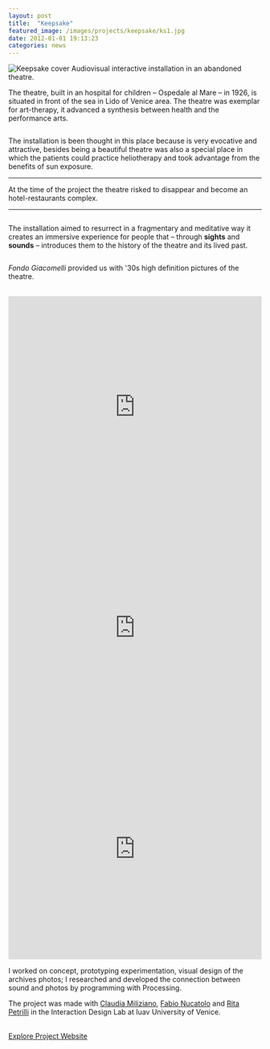```yaml
---
layout: post
title:  "Keepsake"
featured_image: /images/projects/keepsake/ks1.jpg
date: 2012-01-01 19:13:23
categories: news
---
```

<img src="http://payload131.cargocollective.com/1/10/325579/4935299/ks1.jpg" alt="Keepsake cover">
Audiovisual interactive installation in an abandoned theatre.

The theatre, built in an hospital for children – Ospedale al Mare – in 1926, is situated in front of the sea in Lido of Venice area. The theatre was exemplar for art-therapy, it advanced a synthesis between health and the performance arts.

<img src="http://payload131.cargocollective.com/1/10/325579/4935299/ks4.jpg" alt="">

The installation is been thought in this place because is very evocative and attractive, besides being a beautiful theatre was also a special place in which the patients could practice heliotherapy and took advantage from the benefits of sun exposure.

<hr>
<div class="highlight">
At the time of the project the theatre risked to disappear and become an hotel-restaurants complex.
</div>
<hr>

<img src="http://payload131.cargocollective.com/1/10/325579/4935299/ks5.jpg" alt="">

The installation aimed to resurrect in a fragmentary and meditative way it creates an immersive experience for people that – through <b>sights</b> and <b>sounds</b> – introduces them to the history of the theatre and its lived past.

<img src="http://payload131.cargocollective.com/1/10/325579/4935299/ks3.jpg" alt="">

<i>Fondo Giacomelli</i> provided us with '30s high definition pictures of the theatre.

<br>
<iframe src="https://player.vimeo.com/video/44879867?color=e74c3c&title=0&byline=0&portrait=0" width="100%" height="440" frameborder="0" webkitallowfullscreen mozallowfullscreen allowfullscreen></iframe>
<iframe src="https://player.vimeo.com/video/44877426?color=e74c3c&title=0&byline=0&portrait=0" width="100%" height="440" frameborder="0" webkitallowfullscreen mozallowfullscreen allowfullscreen></iframe>
<iframe src="https://player.vimeo.com/video/64350687?color=e74c3c&title=0&byline=0&portrait=0" width="100%" height="440" frameborder="0" webkitallowfullscreen mozallowfullscreen allowfullscreen></iframe>
<br>

I worked on concept, prototyping experimentation, visual design of the archives photos; I researched and developed the connection between sound and photos by programming with Processing.

The project was made with <a href="http://www.claudiamiliziano.com/" target="_blank">Claudia Miliziano</a>, <a href="http://fabionucatolo.com/" target="_blank">Fabio Nucatolo</a> and <a href="http://www.ritapetrilli.com/" target="_blank">Rita Petrilli</a> in the Interaction Design Lab at Iuav University of Venice.

<br>
<a href="http://www.interaction-venice.net/iuav11-12lab2/projects/keepsake/" target="_blank" class="button">Explore Project Website</a>
